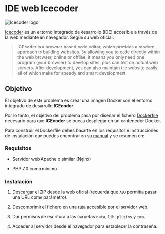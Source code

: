 # IDE web Icecoder

![Icecoder logo]([https://assets.icecoder.net/images/icecoder.png](https://assets.icecoder.net/images/icecoder.png))

[Icecoder](https://icecoder.net) es un entorno integrado de desarrollo (IDE) accesible a través de la web mediante un navegador. Según su web oficial:

> ICEcoder is a browser based code editor, which provides a modern approach to building websites. By allowing you to code directly within the web browser, online or offline, it means you only need one program (your browser) to develop sites, plus can test on actual web servers. After development, you can also maintain the website easily, all of which make for speedy and smart development.

## Objetivo

El objetivo de este problema es crear una imagen Docker con el entorno integrado de desarrollo **ICEcoder**.

Por lo tanto, el objetivo del problema pasa por diseñar el fichero [Dockerfile](https://docs.docker.com/engine/reference/builder/) necesario para que **ICEcoder** se pueda desplegar en un contenedor Docker.

Para construir el Dockerfile debes basarte en los requisitos e instrucciones de instalación que puedes encontrar en su [manual](https://icecoder.net/manual) y se resumen en:

### Requisitos

* Servidor web Apache o similar (Nginx)

* PHP 7.0 como mínimo

### Instalación

1. Descargar el ZIP desde la web oficial (recuerda que `ADD` permitía pasar una URL como parámetro).

2. Descomprimir el fichero en una ruta accesible por el servidor web.

3. Dar permisos de escritura a las carpetas `data`, `lib`, `plugins` y `tmp`.

4. Acceder al servidor desde el navegador para establecer la contraseña.
